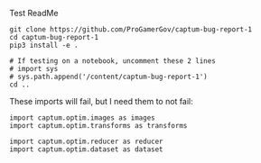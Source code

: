 Test ReadMe

```
git clone https://github.com/ProGamerGov/captum-bug-report-1
cd captum-bug-report-1
pip3 install -e .

# If testing on a notebook, uncomment these 2 lines
# import sys
# sys.path.append('/content/captum-bug-report-1')
cd ..
```

These imports will fail, but I need them to not fail:

```
import captum.optim.images as images
import captum.optim.transforms as transforms

import captum.optim.reducer as reducer
import captum.optim.dataset as dataset
```
